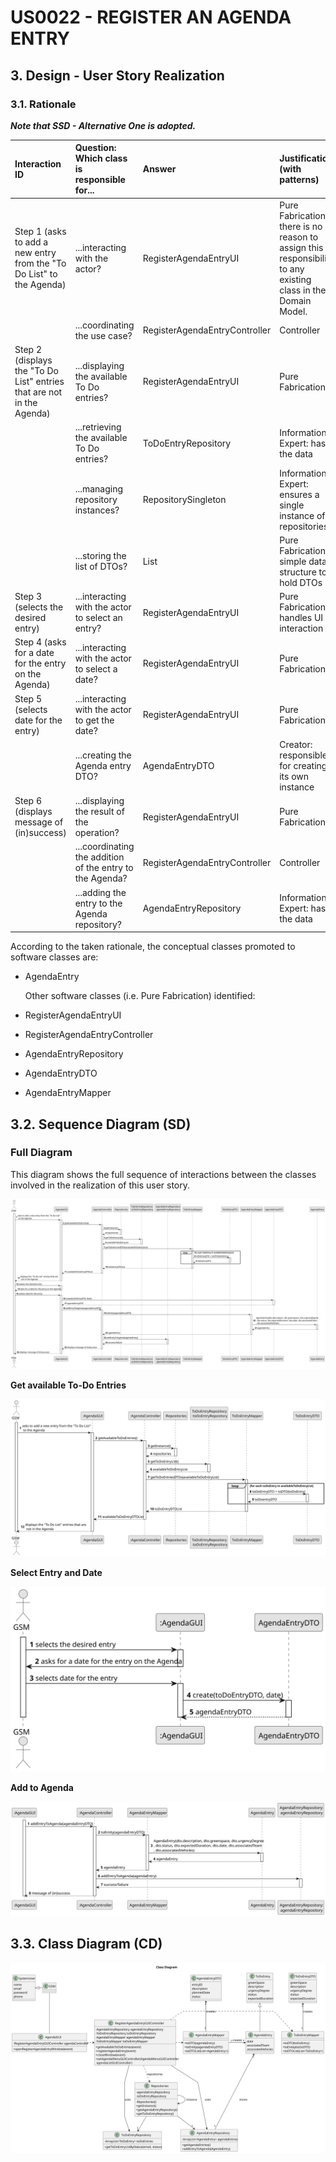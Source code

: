 # US0022 - REGISTER AN AGENDA ENTRY

## 3. Design - User Story Realization 

### 3.1. Rationale

_**Note that SSD - Alternative One is adopted.**_

| Interaction ID                                                                                                     | Question: Which class is responsible for...                | Answer                          | Justification (with patterns)                                                                                            |
|:-------------------------------------------------------------------------------------------------------------------|:-----------------------------------------------------------|:--------------------------------|:-------------------------------------------------------------------------------------------------------------------------|
| Step 1 (asks to add a new entry from the "To Do List" to the Agenda)                                               | ...interacting with the actor?                             | RegisterAgendaEntryUI           | Pure Fabrication: there is no reason to assign this responsibility to any existing class in the Domain Model.            |
|                                                                                                                    | ...coordinating the use case?                              | RegisterAgendaEntryController   | Controller                                                                                                               |
| Step 2 (displays the "To Do List" entries that are not in the Agenda)                                              | ...displaying the available To Do entries?                 | RegisterAgendaEntryUI           | Pure Fabrication                                                                                                         |
|                                                                                                                    | ...retrieving the available To Do entries?                 | ToDoEntryRepository             | Information Expert: has the data                                                                                          |
|                                                                                                                    | ...managing repository instances?                          | RepositorySingleton             | Information Expert: ensures a single instance of repositories                                                             |
|                                                                                                                    | ...storing the list of DTOs?                               | List<ToDoEntryDTO>              | Pure Fabrication: simple data structure to hold DTOs                                                                     |
| Step 3 (selects the desired entry)                                                                                 | ...interacting with the actor to select an entry?          | RegisterAgendaEntryUI           | Pure Fabrication: handles UI interaction                                                                                 |
| Step 4 (asks for a date for the entry on the Agenda)                                                               | ...interacting with the actor to select a date?            | RegisterAgendaEntryUI           | Pure Fabrication                                                                                                         |
| Step 5 (selects date for the entry)                                                                                | ...interacting with the actor to get the date?             | RegisterAgendaEntryUI           | Pure Fabrication                                                                                                         |
|                                                                                                                    | ...creating the Agenda entry DTO?                          | AgendaEntryDTO                  | Creator: responsible for creating its own instance                                                                       |
| Step 6 (displays message of (in)success)                                                                           | ...displaying the result of the operation?                 | RegisterAgendaEntryUI           | Pure Fabrication                                                                                                         |
|                                                                                                                    | ...coordinating the addition of the entry to the Agenda?   | RegisterAgendaEntryController   | Controller                                                                                                               |
|                                                                                                                    | ...adding the entry to the Agenda repository?              | AgendaEntryRepository           | Information Expert: has the data                                                                                          |

According to the taken rationale, the conceptual classes promoted to software classes are: 

* AgendaEntry


  Other software classes (i.e. Pure Fabrication) identified: 

*  RegisterAgendaEntryUI
*  RegisterAgendaEntryController
*  AgendaEntryRepository
*  AgendaEntryDTO
*  AgendaEntryMapper


## 3.2. Sequence Diagram (SD)
### Full Diagram

This diagram shows the full sequence of interactions between the classes involved in the realization of this user story.

![Class Diagram](svg/us022-sequence-diagram-full.svg)

**Get available To-Do Entries**

![Sequence Diagram - Partial - Get Task Category List](svg/us022-partial-sequence-diagram-getting-available-to-do-entries.svg)

**Select Entry and Date**

![Sequence Diagram - Partial - Get Task Category Object](svg/us022-partial-sequence-diagram-select-entry-and-date.svg)

**Add to Agenda**

![Sequence Diagram - Partial - Get Employee](svg/us022-partial-sequence-diagram-add-to-agenda.svg)

## 3.3. Class Diagram (CD)

![Sequence Diagram - Full](svg/us022-class-diagram-Class_Diagram.svg)
